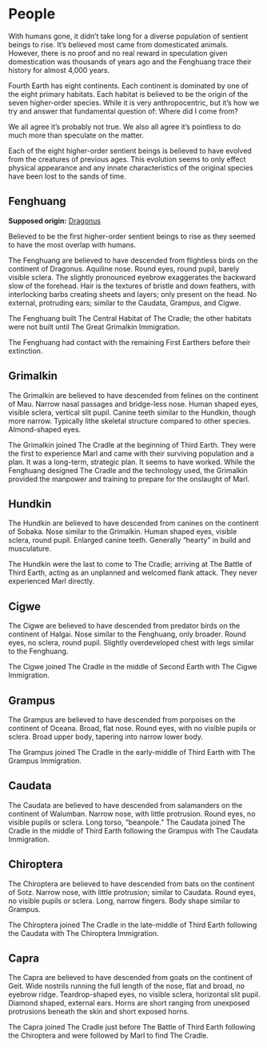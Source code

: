 # People

With humans gone, it didn’t take long for a diverse population of sentient beings to rise. It’s believed most came from domesticated animals. However, there is no proof and no real reward in speculation given domestication was thousands of years ago and the Fenghuang trace their history for almost 4,000 years.

Fourth Earth has eight continents. Each continent is dominated by one of the eight primary habitats. Each habitat is believed to be the origin of the seven higher-order species. While it is very anthropocentric, but it’s how we try and answer that fundamental question of: Where did I come from?

We all agree it’s probably not true. We also all agree it’s pointless to do much more than speculate on the matter.

Each of the eight higher-order sentient beings is believed to have evolved from the creatures of previous ages. This evolution seems to only effect physical appearance and any innate characteristics of the original species have been lost to the sands of time.

## Fenghuang

**Supposed origin:** [Dragonus](/places/dragonus/)

Believed to be the first higher-order sentient beings to rise as they seemed to have the most overlap with humans.

The Fenghuang are believed to have descended from flightless birds on the continent of Dragonus. Aquiline nose. Round eyes, round pupil, barely visible sclera. The slightly pronounced eyebrow exaggerates the backward slow of the forehead. Hair is the textures of bristle and down feathers, with interlocking barbs creating sheets and layers; only present on the head. No external, protruding ears; similar to the Caudata, Grampus, and Cigwe.

The Fenghuang built The Central Habitat of The Cradle; the other habitats were not built until The Great Grimalkin Immigration. 

The Fenghuang had contact with the remaining First Earthers before their extinction.

## Grimalkin

The Grimalkin are believed to have descended from felines on the continent of Mau. Narrow nasal passages and bridge-less nose. Human shaped eyes, visible sclera, vertical slit pupil. Canine teeth similar to the Hundkin, though more narrow. Typically lithe skeletal structure compared to other species. Almond-shaped eyes.

The Grimalkin joined The Cradle at the beginning of Third Earth. They were the first to experience Marl and came with their surviving population and a plan. It was a long-term, strategic plan. It seems to have worked. While the Fenghuang designed The Cradle and the technology used, the Grimalkin provided the manpower and training to prepare for the onslaught of Marl.

## Hundkin

The Hundkin are believed to have descended from canines on the continent of Sobaka. Nose similar to the Grimalkin. Human shaped eyes, visible sclera, round pupil. Enlarged canine teeth. Generally “hearty” in build and musculature.

The Hundkin were the last to come to The Cradle; arriving at The Battle of Third Earth, acting as an unplanned and welcomed flank attack. They never experienced Marl directly.

## Cigwe

The Cigwe are believed to have descended from predator birds on the continent of Halgai. Nose similar to the Fenghuang, only broader. Round eyes, no sclera, round pupil. Slightly overdeveloped chest with legs similar to the Fenghuang.

The Cigwe joined The Cradle in the middle of Second Earth with The Cigwe Immigration.

## Grampus

The Grampus are believed to have descended from porpoises on the continent of Oceana. Broad, flat nose. Round eyes, with no visible pupils or sclera. Broad upper body, tapering into narrow lower body.

The Grampus joined The Cradle in the early-middle of Third Earth with The Grampus Immigration. 

## Caudata

The Caudata are believed to have descended from salamanders on the continent of Walumban. Narrow nose, with little protrusion. Round eyes, no visible pupils or sclera. Long torso, “beanpole.”
The Caudata joined The Cradle in the middle of Third Earth following the Grampus with The Caudata Immigration.

## Chiroptera

The Chiroptera are believed to have descended from bats on the continent of Sotz. Narrow nose, with little protrusion; similar to Caudata. Round eyes, no visible pupils or sclera. Long, narrow fingers. Body shape similar to Grampus.

The Chiroptera joined The Cradle in the late-middle of Third Earth following the Caudata with The Chiroptera Immigration.

## Capra

The Capra are believed to have descended from goats on the continent of Geit. Wide nostrils running the full length of the nose, flat and broad, no eyebrow ridge. Teardrop-shaped eyes, no visible sclera, horizontal slit pupil. Diamond shaped, external ears. Horns are short ranging from unexposed protrusions beneath the skin and short exposed horns.

The Capra joined The Cradle just before The Battle of Third Earth following the Chiroptera and were followed by Marl to find The Cradle.